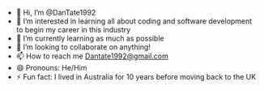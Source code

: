 - 👋 Hi, I’m @DanTate1992
- 👀 I’m interested in learning all about coding and software development to begin my career in this industry
- 🌱 I’m currently learning as much as possible
- 💞️ I’m looking to collaborate on anything!
- 📫 How to reach me Dantate1992@gmail.com
- 😄 Pronouns: He/Him
- ⚡ Fun fact: I lived in Australia for 10 years before moving back to the UK

<!---
DanTate1992/DanTate1992 is a ✨ special ✨ repository because its `README.md` (this file) appears on your GitHub profile.
You can click the Preview link to take a look at your changes.
--->
